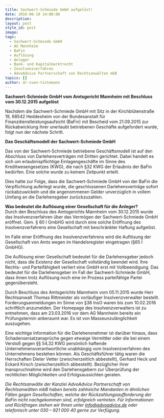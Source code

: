 ```yaml
---
title: Sachwert-Schmiede GmbH aufgelöst!
date: 2016-06-10 14:00:00
description:
layout: post
style_id: post
image:
tags:
  - Sachwert-Schmiede GmbH
  - AG Mannheim
  - BaFin
  - Auflösung
  - Anleger
  - Bank- und Kapitalmarktrecht
  - Insolvenzverfahren
  - AdvoAdvice Partnerschaft von Rechtsanwälten mbB
topics: []
author: dr-sven-tintemann
---
```

**Sachwert-Schmiede GmbH vom Amtsgericht Mannheim mit Beschluss vom 30.12.2015 aufgelöst**

Nachdem die Sachwert-Schmiede GmbH mit Sitz in der Kirchblütenstraße 19, 68542 Heddesheim von der Bundesanstalt für Finanzdienstleistungsaufsicht (BaFin) mit Bescheid vom 21.09.2015 zur Rückabwicklung ihrer unerlaubt betriebenen Geschäfte aufgefordert wurde, folgt nun der nächste Schritt.

**Das Geschäftsmodell der Sachwert-Schmiede GmbH**

Das von der Sachwert-Schmiede betriebene Geschäftsmodell ist auf den Abschluss von Darlehensverträgen mit Dritten gerichtet. Dabei handelt es sich um erlaubnispflichtige Einlagengeschäfte im Sinne des Kreditwesengesetzes (KWG), die nach §32 KWG der Erlaubnis der BaFin bedürfen. Eine solche wurde zu keinem Zeitpunkt erteilt.

Dies hatte zur Folge, dass die Sachwert-Schmiede GmbH von der BaFin die Verpflichtung auferlegt wurde, die geschlossenen Darlehensverträge sofort rückabzuwickeln und die angenommenen Gelder unverzüglich in vollem Umfang an die Darlehensgeber zurückzuzahlen.

**Was bedeutet die Auflösung einer Gesellschaft für die Anleger?**<br>Durch den Beschluss des Amtsgerichts Mannheim vom 30.12.2015 wurde das Insolvenzverfahren über das Vermögen der Sachwert-Schmiede GmbH eröffnet. Gem. § 60 I GmbHG wird durch eine solche Eröffnung des Insolvenzverfahrens eine Gesellschaft mit beschränkter Haftung aufgelöst.

Im Falle einer Eröffnung des Insolvenzverfahrens wird die Auflösung der Gesellschaft von Amts wegen im Handelsregister eingetragen (§65 I GmbHG).

Die Auflösung einer Gesellschaft bedeutet für die Darlehensgeber jedoch nicht, dass die Existenz der Gesellschaft vollständig beendet wird. Ihre Rechts- und Parteifähigkeit verliert eine GmbH erst mit Vollbeendigung. Das bedeutet für die Darlehensgeber im Fall der Sachwert-Schmiede GmbH, dass ihnen trotz Auflösung noch eine im Prozess parteifähige Partei gegenübersteht.

Durch Beschluss des Amtsgerichts Mannheim vom 05.11.2015 wurde Herr Rechtsanwalt Thomas Rittmeister als vorläufiger Insolvenzverwalter bestellt. Forderungsanmeldungen im Sinne von §38 InsO waren bis zum 10.02.2016 schriftlich anzumelden. Der Homepage des Insolvenzverwalters ist zu entnehmen, dass am 23.03.2016 vor dem AG Mannheim bereits ein Prüfungstermin anberaumt war. Es ist von Masseunzulänglichkeit auszugehen.

Eine wichtige Information für die Darlehensnehmer ist darüber hinaus, dass Schadensersatzansprüche gegen etwaige Vermittler oder die bei einem Verstoß gegen §§ 54,32 KWG persönlich haftende Unternehmensverantwortliche unabhängig vom Insolvenzverfahren des Unternehmens bestehen können. Als Geschäftsführer tätig waren die Herrschaften Dieter Vetter (zwischenzeitlich abbestellt), Gerhard Heck und Eckard Kirsch (zwischenzeitlich abbestellt). Bezüglicher ihrer Inanspruchnahme wird den Darlehensgebern zur Überprüfung der rechtlichen Möglichkeiten und Erfolgsaussichten geraten.

*Die Rechtsanwälte der Kanzlei AdvoAdvice Partnerschaft von Rechtsanwälten mbB haben bereits zahlreiche Mandanten in ähnlichen Fällen gegen Gesellschaften, welche der Rückzahlungsaufforderung der BaFin nicht nachgekommen sind, erfolgreich vertreten. Für Informationen und Rückfragen stehen wir Ihnen unter [info@advoadvice.de](mailto:info@advoadvice.de) oder telefonisch unter 030 – 921 000 40 gerne zur Verfügung.*